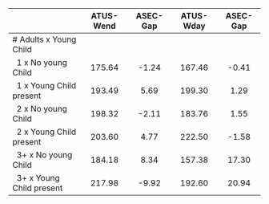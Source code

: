 
|                      |    ATUS-Wend |     ASEC-Gap |    ATUS-Wday |     ASEC-Gap |
| -------------------- | :----------: | :----------: | :----------: | :----------: |
| # Adults x Young Child |              |              |              |              |
| &nbsp;&nbsp;1 x No young Child |       175.64 |        -1.24 |       167.46 |        -0.41 |
| &nbsp;&nbsp;1 x Young Child present |       193.49 |         5.69 |       199.30 |         1.29 |
| &nbsp;&nbsp;2 x No young Child |       198.32 |        -2.11 |       183.76 |         1.55 |
| &nbsp;&nbsp;2 x Young Child present |       203.60 |         4.77 |       222.50 |        -1.58 |
| &nbsp;&nbsp;3+ x No young Child |       184.18 |         8.34 |       157.38 |        17.30 |
| &nbsp;&nbsp;3+ x Young Child present |       217.98 |        -9.92 |       192.60 |        20.94 |

